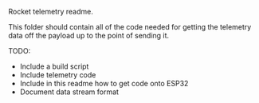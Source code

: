 Rocket telemetry readme.

This folder should contain all of the code needed for getting the
telemetry data off the payload up to the point of sending it.

TODO:

* Include a build script
* Include telemetry code
* Include in this readme how to get code onto ESP32
* Document data stream format


